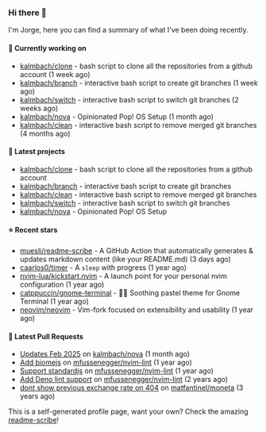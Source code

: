 ### Hi there 👋

I'm Jorge, here you can find a summary of what I've been doing recently.

#### 👷 Currently working on

- [kalmbach/clone](https://github.com/kalmbach/clone) - bash script to clone all the repositories from a github account (1 week ago)
- [kalmbach/branch](https://github.com/kalmbach/branch) - interactive bash script to create git branches (1 week ago)
- [kalmbach/switch](https://github.com/kalmbach/switch) - interactive bash script to switch git branches (2 weeks ago)
- [kalmbach/nova](https://github.com/kalmbach/nova) - Opinionated Pop! OS Setup (1 month ago)
- [kalmbach/clean](https://github.com/kalmbach/clean) - interactive bash script to remove merged git branches (4 months ago)

#### 🌱 Latest projects

- [kalmbach/clone](https://github.com/kalmbach/clone) - bash script to clone all the repositories from a github account
- [kalmbach/branch](https://github.com/kalmbach/branch) - interactive bash script to create git branches
- [kalmbach/clean](https://github.com/kalmbach/clean) - interactive bash script to remove merged git branches
- [kalmbach/switch](https://github.com/kalmbach/switch) - interactive bash script to switch git branches
- [kalmbach/nova](https://github.com/kalmbach/nova) - Opinionated Pop! OS Setup

#### ⭐ Recent stars

- [muesli/readme-scribe](https://github.com/muesli/readme-scribe) - A GitHub Action that automatically generates &amp; updates markdown content (like your README.md) (3 days ago)
- [caarlos0/timer](https://github.com/caarlos0/timer) - A `sleep` with progress (1 year ago)
- [nvim-lua/kickstart.nvim](https://github.com/nvim-lua/kickstart.nvim) - A launch point for your personal nvim configuration (1 year ago)
- [catppuccin/gnome-terminal](https://github.com/catppuccin/gnome-terminal) - 🧝‍♂️ Soothing pastel theme for Gnome Terminal (1 year ago)
- [neovim/neovim](https://github.com/neovim/neovim) - Vim-fork focused on extensibility and usability (1 year ago)

#### 🔨 Latest Pull Requests

- [Updates Feb 2025](https://github.com/kalmbach/nova/pull/2) on [kalmbach/nova](https://github.com/kalmbach/nova) (1 month ago)
- [Add biomejs](https://github.com/mfussenegger/nvim-lint/pull/403) on [mfussenegger/nvim-lint](https://github.com/mfussenegger/nvim-lint) (1 year ago)
- [Support standardjs](https://github.com/mfussenegger/nvim-lint/pull/400) on [mfussenegger/nvim-lint](https://github.com/mfussenegger/nvim-lint) (1 year ago)
- [Add Deno lint support](https://github.com/mfussenegger/nvim-lint/pull/389) on [mfussenegger/nvim-lint](https://github.com/mfussenegger/nvim-lint) (2 years ago)
- [dont show previous exchange rate on 404](https://github.com/matfantinel/moneta/pull/62) on [matfantinel/moneta](https://github.com/matfantinel/moneta) (3 years ago)


This is a self-generated profile page, want your own? Check the amazing [readme-scribe](https://github.com/muesli/readme-scribe)!
